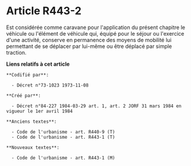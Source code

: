 # Article R443-2

Est considérée comme caravane pour l'application du présent chapitre le véhicule ou l'élément de véhicule qui, équipé pour le
séjour ou l'exercice d'une activité, conserve en permanence des moyens de mobilité lui permettant de se déplacer par lui-même
ou être déplacé par simple traction.

**Liens relatifs à cet article**

	**Codifié par**:

	  - Décret n°73-1023 1973-11-08

	**Créé par**:

	  - Décret n°84-227 1984-03-29 art. 1, art. 2 JORF 31 mars 1984 en vigueur le 1er avril 1984

	**Anciens textes**:

	  - Code de l'urbanisme - art. R440-9 (T)
	  - Code de l'urbanisme - art. R443-1 (T)

	**Nouveaux textes**:

	  - Code de l'urbanisme - art. R443-1 (M)
